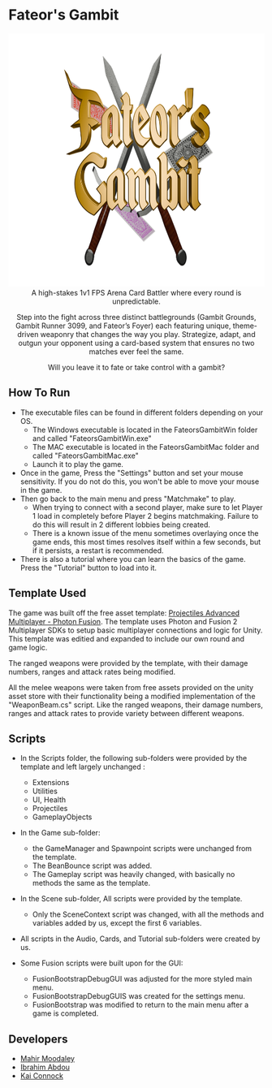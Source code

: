
# Fateor's Gambit


<img src="https://github.com/IbrahAbd/Flappy-Bird-in-PyGame/blob/main/flappy-bird-assets-master/finalFG.png" width="1000" height = "500"/>

<div align="center">
A high-stakes 1v1 FPS Arena Card Battler where every round is unpredictable.  

Step into the fight across three distinct battlegrounds (Gambit Grounds, Gambit Runner 3099, and Fateor’s Foyer) each featuring unique, theme-driven weaponry that changes the way you play.  Strategize, adapt, and outgun your opponent using a card-based system that ensures no two matches ever feel the same.

Will you leave it to fate or take control with a gambit?
</div>

## How To Run

- The executable files can be found in different folders depending on your OS. 
    - The Windows executable is located in the FateorsGambitWin folder and called "FateorsGambitWin.exe"
    - The MAC executable is located in the FateorsGambitMac folder and called "FateorsGambitMac.exe"
    - Launch it to play the game. 
- Once in the game, Press the "Settings" button and set your mouse sensitivity. If you do not do this, you won't be able to move your mouse in the game. 
- Then go back to the main menu and press "Matchmake" to play. 
    - When trying to connect with a second player, make sure to let Player 1 load in completely before Player 2 begins matchmaking. Failure to do this will result in 2 different lobbies being created.
    - There is a known issue of the menu sometimes overlaying once the game ends, this most times resolves itself within a few seconds, but if it persists, a restart  is recommended.
- There is also a tutorial where you can learn the basics of the game. Press the "Tutorial" button to load into it.


## Template Used

The game was built off the free asset template: [Projectiles Advanced Multiplayer - Photon Fusion](https://assetstore.unity.com/packages/templates/systems/projectiles-advanced-multiplayer-photon-fusion-286072). The template uses Photon and Fusion 2 Multiplayer SDKs to setup basic multiplayer connections and logic for Unity. This template was editied and expanded to include our own round and game logic. 

The ranged weapons were provided by the template, with their damage numbers, ranges and attack rates being modified. 

All the melee weapons were taken from free assets provided on the unity asset store with their functionality being a modified implementation of the "WeaponBeam.cs" script. Like the ranged weapons, their damage numbers, ranges and attack rates to provide variety between different weapons.

## Scripts

- In the Scripts folder, the following sub-folders were provided by the template and left largely unchanged :
    - Extensions
    - Utilities
    - UI, Health
    - Projectiles
    - GameplayObjects 


- In the Game sub-folder: 
    - the GameManager and Spawnpoint scripts were unchanged from the template. 
    - The BeanBounce script was added. 
    - The Gameplay script was heavily changed, with basically no methods the same as the template.

- In the Scene sub-folder, All scripts were provided by the template. 
    - Only the SceneContext script was changed, with all the methods and variables added by us, except the first 6 variables.
- All scripts in the Audio, Cards, and Tutorial sub-folders were created by us.

- Some Fusion scripts were built upon for the GUI:
    - FusionBootstrapDebugGUI was adjusted for the more styled main menu.
    - FusionBootstrapDebugGUIS was created for the settings menu.
    - FusionBootstrap was modified to return to the main menu after a game is completed.



## Developers

- [Mahir Moodaley](https://github.com/MrMoodles123)
- [Ibrahim Abdou](https://github.com/IbrahAbd)
- [Kai Connock](https://github.com/kcurious)

